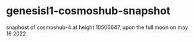 # genesisl1-cosmoshub-snapshot

snaphost of cosmoshub-4 at height 10506647, upon the full moon on may 16 2022
